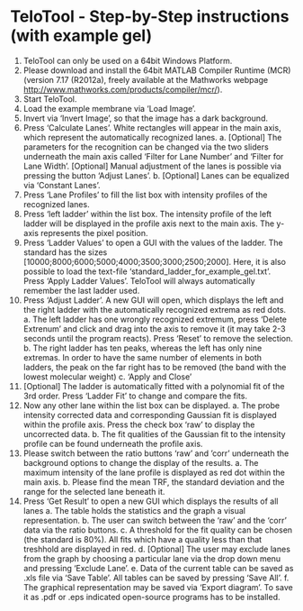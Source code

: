 TeloTool - Step-by-Step instructions (with example gel)
========

1)	TeloTool can only be used on a 64bit Windows Platform. 
2)	Please download and install the 64bit MATLAB Compiler Runtime (MCR) (version 7.17 (R2012a), freely available at the Mathworks webpage http://www.mathworks.com/products/compiler/mcr/).
3)	Start TeloTool.
4)	Load the example membrane via ‘Load Image’.
5)	Invert via ‘Invert Image’, so that the image has a dark background.
6)	Press ‘Calculate Lanes’. White rectangles will appear in the main axis, which represent the automatically recognized lanes. 
a.	[Optional] The parameters for the recognition can be changed via the two sliders underneath the main axis called ‘Filter for Lane Number’ and ‘Filter for Lane Width’. [Optional] Manual adjustment of the lanes is possible via pressing the button ‘Adjust Lanes’. 
b.	[Optional] Lanes can be equalized via ‘Constant Lanes’. 
7)	Press ‘Lane Profiles’ to fill the list box with intensity profiles of the recognized lanes.
8)	Press ‘left ladder’ within the list box. The intensity profile of the left ladder will be displayed in the profile axis next to the main axis. The y-axis represents the pixel position. 
9)	Press ‘Ladder Values’ to open a GUI with the values of the ladder. The standard has the sizes [10000;8000;6000;5000;4000;3500;3000;2500;2000]. Here, it is also possible to load the text-file ‘standard_ladder_for_example_gel.txt’. Press ‘Apply Ladder Values’. TeloTool will always automatically remember the last ladder used. 
10)	Press ‘Adjust Ladder’. A new GUI will open, which displays the left and the right ladder with the automatically recognized extrema as red dots. 
a.	The left ladder has one wrongly recognized extremum, press ‘Delete Extrenum’ and click and drag into the axis to remove it (it may take 2-3 seconds until the program reacts). Press ‘Reset’ to remove the selection.
b.	The right ladder has ten peaks, whereas the left has only nine extremas. In order to have the same number of elements in both ladders, the peak on the far right has to be removed (the band with the lowest molecular weight)
c.	‘Apply and Close’
11)	[Optional] The ladder is automatically fitted with a polynomial fit of the 3rd order. Press ‘Ladder Fit’ to change and compare the fits. 
12)	Now any other lane within the list box can be displayed. 
a.	The probe intensity corrected data and corresponding Gaussian fit is displayed within the profile axis. Press the check box ‘raw’ to display the uncorrected data. 
b.	The fit qualities of the Gaussian fit to the intensity profile can be found underneath the profile axis. 
13)	Please switch between the ratio buttons ‘raw’ and ’corr’ underneath the background options to change the display of the results. 
a.	The maximum intensity of the lane profile is displayed as red dot within the main axis.
b.	Please find the mean TRF, the standard deviation and the range for the selected lane beneath it. 
14)	Press ‘Get Result’ to open a new GUI which displays the results of all lanes
a.	The table holds the statistics and the graph a visual representation.
b.	The user can switch between the ‘raw’ and the ‘corr’ data via the ratio buttons.
c.	A threshold for the fit quality can be chosen (the standard is 80%). All fits which have a quality less than that treshhold are displayed in red. 
d.	[Optional] The user may exclude lanes from the graph by choosing a particular lane via the drop down menu and pressing ‘Exclude Lane’. 
e.	Data of the current table can be saved as .xls file via ‘Save Table’. All tables can be saved by pressing ‘Save All’.
f.	The graphical representation may be saved via ‘Export diagram’. To save it as .pdf or .eps indicated open-source programs has to be installed.
